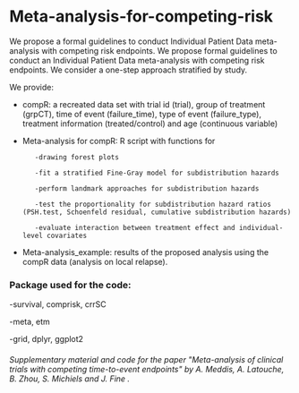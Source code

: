 # Meta-analysis-for-competing-risk
We propose a formal guidelines to conduct Individual Patient Data  meta-analysis with competing risk endpoints. 
We propose formal guidelines to conduct an Individual Patient Data meta-analysis with competing risk endpoints. We consider a one-step approach stratified by study.

We provide:

- compR: a recreated data set with trial id (trial), group of treatment (grpCT), time of event (failure_time), type of event (failure_type), treatment information (treated/control) and age (continuous variable)
- Meta-analysis for compR: R script with functions for
 
         -drawing forest plots
         
         -fit a stratified Fine-Gray model for subdistribution hazards
         
         -perform landmark approaches for subdistribution hazards
         
         -test the proportionality for subdistribution hazard ratios (PSH.test, Schoenfeld residual, cumulative subdistribution hazards)
         
         -evaluate interaction between treatment effect and individual-level covariates
 
- Meta-analysis_example: results of the proposed analysis using the compR data (analysis on local relapse).
 


### Package used for the code:

-survival, comprisk, crrSC 

-meta, etm

-grid, dplyr, ggplot2

 
###### Supplementary material and code for the paper "Meta-analysis of clinical trials with competing time-to-event endpoints" by A. Meddis, A. Latouche, B. Zhou, S. Michiels and J. Fine .
